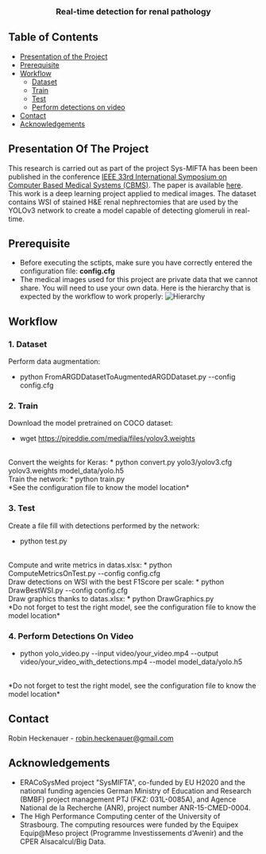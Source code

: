 <!-- TITLE -->
<br />
<p align="center">
  <h3 align="center">Real-time detection for renal pathology</h3>
</p>

<!-- TABLE OF CONTENTS -->
## Table of Contents

* [Presentation of the Project](#presentation-of-the-project)
* [Prerequisite](#prerequisite)
* [Workflow](#workflow)
  * [Dataset](#dataset)
  * [Train](#train)
  * [Test](#test)
  * [Perform detections on video](#perform-detections-on-video)
* [Contact](#contact)
* [Acknowledgements](#acknowledgements)


<!-- PRESENTATION OF THE PROJECT -->
## Presentation Of The Project

This research is carried out as part of the project Sys-MIFTA has been been published in the conference [IEEE 33rd International Symposium on
Computer Based Medical Systems (CBMS)](http://cbms2020.org/). 
The paper is available [here](https://ieeexplore.ieee.org/abstract/document/9183014).
This work is a deep learning project applied to medical images. 
The dataset contains WSI of stained H&E renal nephrectomies that are used by the YOLOv3 network to create a model capable of detecting glomeruli in real-time.


<!-- GETTING STARTED -->
## Prerequisite

* Before executing the sctipts, make sure you have correctly entered the configuration file: **config.cfg**
* The medical images used for this project are private data that we cannot share.
You will need to use your own data. 
Here is the hierarchy that is expected by the workflow to work properly:
![Hierarchy](https://github.com/RobinHCK/ARGDv2/tree/master/img/)

<!-- WORKFLOW -->
## Workflow

### 1. Dataset

Perform data augmentation:
* python FromARGDDatasetToAugmentedARGDDataset.py --config config.cfg


### 2. Train

Download the model pretrained on COCO dataset:
* wget https://pjreddie.com/media/files/yolov3.weights
<br>
Convert the weights for Keras:
* python convert.py yolo3/yolov3.cfg yolov3.weights model_data/yolo.h5
<br>
Train the network:
* python train.py 
<br>
*See the configuration file to know the model location*


### 3. Test

Create a file fill with detections performed by the network:
* python test.py
<br>
Compute and write metrics in datas.xlsx:
* python ComputeMetricsOnTest.py --config config.cfg
<br>
Draw detections on WSI with the best F1Score per scale:
* python DrawBestWSI.py --config config.cfg
<br>
Draw graphics thanks to datas.xlsx:
* python DrawGraphics.py
<br>
*Do not forget to test the right model, see the configuration file to know the model location*


### 4. Perform Detections On Video

* python yolo_video.py --input video/your_video.mp4 --output video/your_video_with_detections.mp4 --model model_data/yolo.h5
<br>
*Do not forget to test the right model, see the configuration file to know the model location*


<!-- CONTACT -->
## Contact

Robin Heckenauer - robin.heckenauer@gmail.com


<!-- ACKNOWLEDGEMENTS -->
## Acknowledgements

* ERACoSysMed project "SysMIFTA", co-funded by EU H2020 and the national funding agencies German Ministry of Education and Research (BMBF) project management PTJ (FKZ: 031L-0085A), and Agence National de la Recherche (ANR), project number ANR-15-CMED-0004.
* The High Performance Computing center of the University of Strasbourg. The computing resources were funded by the Equipex Equip@Meso project (Programme Investissements d'Avenir) and the CPER Alsacalcul/Big Data.